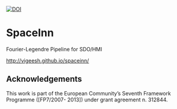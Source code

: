 [![DOI](https://zenodo.org/badge/DOI/10.5281/zenodo.2601960.svg)](https://doi.org/10.5281/zenodo.2601960)
# SpaceInn
Fourier-Legendre Pipeline for SDO/HMI


http://vigeesh.github.io/spaceinn/

## Acknowledgements

This work is part of the European Community’s Seventh Framework Programme ([FP7/2007- 2013]) under grant agreement n. 312844.
